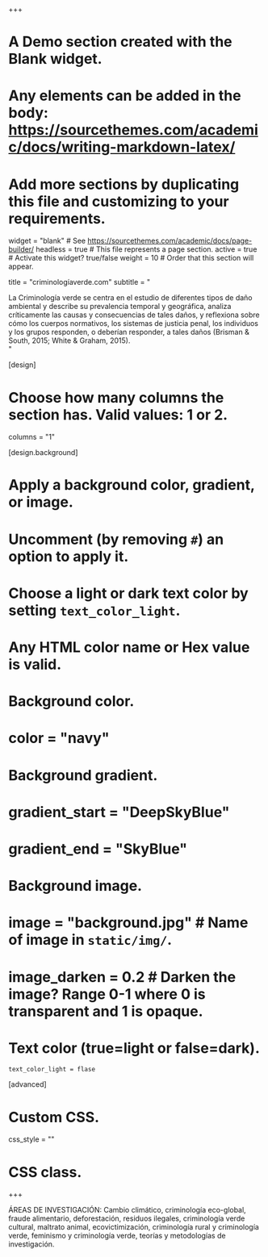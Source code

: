+++
# A Demo section created with the Blank widget.
# Any elements can be added in the body: https://sourcethemes.com/academic/docs/writing-markdown-latex/
# Add more sections by duplicating this file and customizing to your requirements.

widget = "blank"  # See https://sourcethemes.com/academic/docs/page-builder/
headless = true  # This file represents a page section.
active = true  # Activate this widget? true/false
weight = 10  # Order that this section will appear.

title = "criminologíaverde.com"
subtitle = "<div class=text-justify>La Criminología verde se centra en el estudio de diferentes tipos de daño ambiental y describe su prevalencia temporal y geográfica, analiza críticamente las causas y consecuencias de tales daños, y reflexiona sobre cómo los cuerpos normativos, los sistemas de justicia penal, los individuos y los grupos responden, o deberían responder, a tales daños (Brisman & South, 2015; White & Graham, 2015).</div>"

[design]
  # Choose how many columns the section has. Valid values: 1 or 2.
  columns = "1"

[design.background]
  # Apply a background color, gradient, or image.
  #   Uncomment (by removing `#`) an option to apply it.
  #   Choose a light or dark text color by setting `text_color_light`.
  #   Any HTML color name or Hex value is valid.

  # Background color.
  # color = "navy"
  
  # Background gradient.
  # gradient_start = "DeepSkyBlue"
  # gradient_end = "SkyBlue"
  
  # Background image.
  #  image = "background.jpg"  # Name of image in `static/img/`.
  #  image_darken = 0.2  # Darken the image? Range 0-1 where 0 is transparent and 1 is opaque.

  # Text color (true=light or false=dark).
    text_color_light = flase  
  
[advanced]
 # Custom CSS. 
 css_style = ""
 
 # CSS class.
+++

   <div class=text-justify>ÁREAS DE INVESTIGACIÓN: Cambio climático, criminología eco-global, fraude alimentario, deforestación, residuos ilegales, criminología verde cultural, maltrato animal, ecovictimización, criminología rural y criminología verde, feminismo y criminología verde, teorías y metodologías de investigación.</div>

